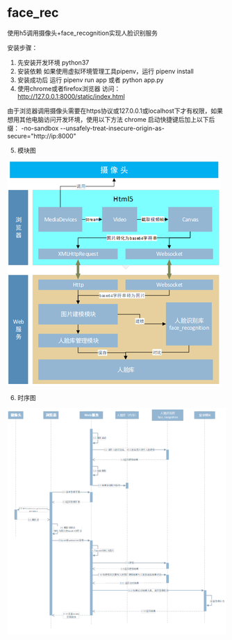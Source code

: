 # face_rec
使用h5调用摄像头+face_recognition实现人脸识别服务

安装步骤：
1. 先安装开发环境 python37
2. 安装依赖 如果使用虚拟环境管理工具pipenv，运行 pipenv install 
3. 安装成功后 运行 pipenv run app 或者 python app.py
4. 使用chrome或者firefox浏览器 访问：http://127.0.0.1:8000/static/index.html

由于浏览器调用摄像头需要在https协议或127.0.0.1或localhost下才有权限，如果想用其他电脑访问开发环境，使用以下方法
chrome 启动快捷键后加上以下后缀：
-no-sandbox --unsafely-treat-insecure-origin-as-secure="http://ip:8000"

5. 模块图
<img src="./public/架构图.PNG">

6. 时序图

<img src="./public/时序图.PNG">
